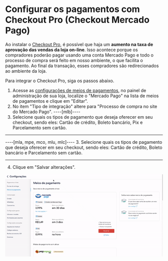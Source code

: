 # Configurar os pagamentos com Checkout Pro (Checkout Mercado Pago)
 
Ao instalar o [Checkout Pro](/developers/pt/docs/checkout-pro/landing), é possível que haja um **aumento na taxa de aprovação das vendas da loja on-line**. Isso acontece porque os compradores poderão pagar usando uma conta Mercado Pago e todo o processo de compra será feito em nosso ambiente, o que facilita o pagamento. Ao final da transação, esses compradores são redirecionados ao ambiente da loja.

Para integrar o Checkout Pro, siga os passos abaixo.

1. Acesse as [configurações de meios de pagamentos](https://lojavirtualnuvem.com.br/admin/payments/), no painel de administração de sua loja, localize o "Mercado Pago" na lista de meios de pagamentos e clique em "Editar".
2. No item "Tipo de integração" altere para "Processo de compra no site do Mercado Pago".
----[mlb]---- 
3. Selecione quais os tipos de pagamento que deseja oferecer em seu checkout, sendo eles: Cartão de crédito, Boleto bancário, Pix e Parcelamento sem cartão.

------------
----[mla, mpe, mco, mlu, mlc]---- 
3. Selecione quais os tipos de pagamento que deseja oferecer em seu checkout, sendo eles: Cartão de crédito, Boleto bancário e Parcelamento sem cartão.

------------
4. Clique em "Salvar alterações".

![Payments Checkout Pro - Nuvem Shop](/images/nuvemshop/nuvemshop_checkout_redirect_3.gif)